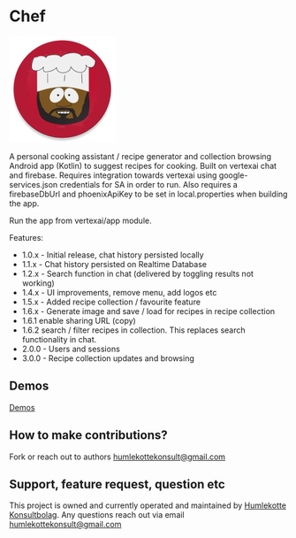 # Chef

![App Icon](vertexai/app/src/main/res/mipmap-xxxhdpi/ic_launcher_new_round.webp)

A personal cooking assistant / recipe generator and collection browsing Android app (Kotlin) to
suggest recipes for cooking. Built on vertexai chat and
firebase. Requires integration towards
vertexai using google-services.json credentials for SA in order to run.
Also requires a firebaseDbUrl and phoenixApiKey to be set in local.properties when building the app.

Run the app from vertexai/app module.

Features:

- 1.0.x - Initial release, chat history persisted locally
- 1.1.x - Chat history persisted on Realtime Database
- 1.2.x - Search function in chat (delivered by toggling results not working)
- 1.4.x - UI improvements, remove menu, add logos etc
- 1.5.x - Added recipe collection / favourite feature
- 1.6.x - Generate image and save / load for recipes in recipe collection
- 1.6.1 enable sharing URL (copy)
- 1.6.2 search / filter recipes in collection. This replaces search functionality in chat.
- 2.0.0 - Users and sessions
- 3.0.0 - Recipe collection updates and browsing

## Demos

[Demos](https://www.youtube.com/playlist?list=PL3z3ETRVg-c4teb_hZ8OzLwx7ySJKoB1Q)

## How to make contributions?

Fork or reach out to authors humlekottekonsult@gmail.com

## Support, feature request, question etc

This project is owned and currently operated and maintained
by [Humlekotte Konsultbolag](https://www.humlekotte.nu). Any questions reach out via email
humlekottekonsult@gmail.com
